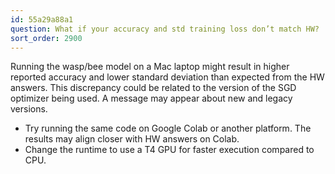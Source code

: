 ```yaml
---
id: 55a29a88a1
question: What if your accuracy and std training loss don’t match HW?
sort_order: 2900
---
```


Running the wasp/bee model on a Mac laptop might result in higher reported accuracy and lower standard deviation than expected from the HW answers. This discrepancy could be related to the version of the SGD optimizer being used. A message may appear about new and legacy versions.

- Try running the same code on Google Colab or another platform. The results may align closer with HW answers on Colab.
- Change the runtime to use a T4 GPU for faster execution compared to CPU.